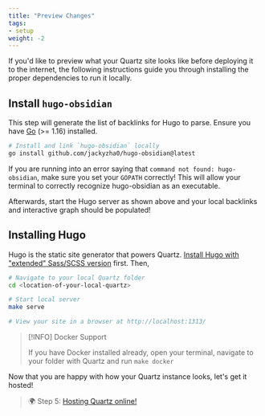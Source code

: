 ```yaml
---
title: "Preview Changes"
tags:
- setup
weight: -2
---
```


If you'd like to preview what your Quartz site looks like before deploying it to the internet, the following
instructions guide you through installing the proper dependencies to run it locally.

## Install `hugo-obsidian`
This step will generate the list of backlinks for Hugo to parse. Ensure you have [Go](https://golang.org/doc/install) (>= 1.16) installed.

```bash
# Install and link `hugo-obsidian` locally
go install github.com/jackyzha0/hugo-obsidian@latest
```

If you are running into an error saying that `command not found: hugo-obsidian`, make sure you set your `GOPATH` correctly! This will allow your terminal to correctly recognize hugo-obsidian as an executable.

Afterwards, start the Hugo server as shown above and your local backlinks and interactive graph should be populated!
##  Installing Hugo
Hugo is the static site generator that powers Quartz. [Install Hugo with "extended" Sass/SCSS version](https://gohugo.io/getting-started/installing/) first. Then,

```bash
# Navigate to your local Quartz folder
cd <location-of-your-local-quartz>

# Start local server
make serve

# View your site in a browser at http://localhost:1313/
```

> [!INFO] Docker Support
>
> If you have Docker installed already, open your terminal, navigate to your folder with Quartz and run `make docker`

Now that you are happy with how your Quartz instance looks, let's get it hosted!

> 🌍 Step 5: [Hosting Quartz online!](hosting.md)